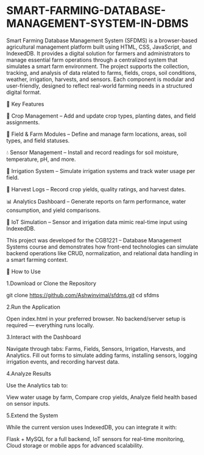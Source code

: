# SMART-FARMING-DATABASE-MANAGEMENT-SYSTEM-IN-DBMS
Smart Farming Database Management System (SFDMS) is a browser-based agricultural management platform built using HTML, CSS, JavaScript, and IndexedDB. It provides a digital solution for farmers and administrators to manage essential farm operations through a centralized system that simulates a smart farm environment.
The project supports the collection, tracking, and analysis of data related to farms, fields, crops, soil conditions, weather, irrigation, harvests, and sensors. Each component is modular and user-friendly, designed to reflect real-world farming needs in a structured digital format.

🔧 Key Features

🌾 Crop Management – Add and update crop types, planting dates, and field assignments.

🌱 Field & Farm Modules – Define and manage farm locations, areas, soil types, and field statuses.

💧 Sensor Management – Install and record readings for soil moisture, temperature, pH, and more.

🚿 Irrigation System – Simulate irrigation systems and track water usage per field.

🧮 Harvest Logs – Record crop yields, quality ratings, and harvest dates.

📊 Analytics Dashboard – Generate reports on farm performance, water consumption, and yield comparisons.

📡 IoT Simulation – Sensor and irrigation data mimic real-time input using IndexedDB.

This project was developed for the CGB1221 – Database Management Systems course and demonstrates how front-end technologies can simulate backend operations like CRUD, normalization, and relational data handling in a smart farming context.

🚀 How to Use

1.Download or Clone the Repository

git clone https://github.com/Ashwinvimal/sfdms.git
cd sfdms

2.Run the Application

Open index.html in your preferred browser.
No backend/server setup is required — everything runs locally.

3.Interact with the Dashboard

Navigate through tabs: Farms, Fields, Sensors, Irrigation, Harvests, and Analytics.
Fill out forms to simulate adding farms, installing sensors, logging irrigation events, and recording harvest data.

4.Analyze Results

Use the Analytics tab to:

View water usage by farm,
Compare crop yields,
Analyze field health based on sensor inputs.

5.Extend the System

While the current version uses IndexedDB, you can integrate it with:

Flask + MySQL for a full backend,
IoT sensors for real-time monitoring,
Cloud storage or mobile apps for advanced scalability.
